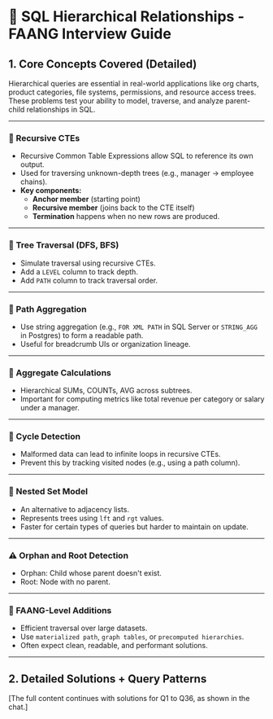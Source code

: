 
# 🧠 SQL Hierarchical Relationships - FAANG Interview Guide

## 1. Core Concepts Covered (Detailed)

Hierarchical queries are essential in real-world applications like org charts, product categories, file systems, permissions, and resource access trees. These problems test your ability to model, traverse, and analyze parent-child relationships in SQL.

---

### 🔁 Recursive CTEs
- Recursive Common Table Expressions allow SQL to reference its own output.
- Used for traversing unknown-depth trees (e.g., manager → employee chains).
- **Key components:**
  - **Anchor member** (starting point)
  - **Recursive member** (joins back to the CTE itself)
  - **Termination** happens when no new rows are produced.

---

### 🌲 Tree Traversal (DFS, BFS)
- Simulate traversal using recursive CTEs.
- Add a `LEVEL` column to track depth.
- Add `PATH` column to track traversal order.

---

### 🧩 Path Aggregation
- Use string aggregation (e.g., `FOR XML PATH` in SQL Server or `STRING_AGG` in Postgres) to form a readable path.
- Useful for breadcrumb UIs or organization lineage.

---

### 🧮 Aggregate Calculations
- Hierarchical SUMs, COUNTs, AVG across subtrees.
- Important for computing metrics like total revenue per category or salary under a manager.

---

### 🔄 Cycle Detection
- Malformed data can lead to infinite loops in recursive CTEs.
- Prevent this by tracking visited nodes (e.g., using a path column).

---

### 🌳 Nested Set Model
- An alternative to adjacency lists.
- Represents trees using `lft` and `rgt` values.
- Faster for certain types of queries but harder to maintain on update.

---

### ⚠️ Orphan and Root Detection
- Orphan: Child whose parent doesn't exist.
- Root: Node with no parent.

---

### 🧠 FAANG-Level Additions
- Efficient traversal over large datasets.
- Use `materialized path`, `graph tables`, or `precomputed hierarchies`.
- Often expect clean, readable, and performant solutions.

---

## 2. Detailed Solutions + Query Patterns

[The full content continues with solutions for Q1 to Q36, as shown in the chat.]
